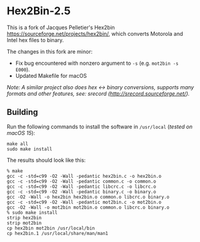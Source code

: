 # Hex2Bin-2.5

This is a fork of Jacques Pelletier's Hex2bin <https://sourceforge.net/projects/hex2bin/>, which converts Motorola and Intel hex files to binary.

The changes in this fork are minor:
- Fix bug encountered with nonzero argument to `-s` (e.g. `mot2bin -s E000`).
- Updated Makefile for macOS

*Note: A similar project also does hex <-> binary conversions, supports many formats and other features, see: srecord (http://srecord.sourceforge.net/).*

## Building

Run the following commands to install the software in `/usr/local` (*tested on macOS 15*):
```
make all
sudo make install
```
The results should look like this:
```
% make
gcc -c -std=c99 -O2 -Wall -pedantic hex2bin.c -o hex2bin.o
gcc -c -std=c99 -O2 -Wall -pedantic common.c -o common.o
gcc -c -std=c99 -O2 -Wall -pedantic libcrc.c -o libcrc.o
gcc -c -std=c99 -O2 -Wall -pedantic binary.c -o binary.o
gcc -O2 -Wall -o hex2bin hex2bin.o common.o libcrc.o binary.o
gcc -c -std=c99 -O2 -Wall -pedantic mot2bin.c -o mot2bin.o
gcc -O2 -Wall -o mot2bin mot2bin.o common.o libcrc.o binary.o
% sudo make install
strip hex2bin
strip mot2bin
cp hex2bin mot2bin /usr/local/bin
cp hex2bin.1 /usr/local/share/man/man1
```
